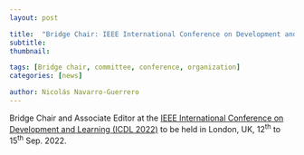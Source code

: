 ```yaml
---
layout: post

title:  "Bridge Chair: IEEE International Conference on Development and Learning (ICDL 2022)"
subtitle: 
thumbnail: 

tags: [Bridge chair, committee, conference, organization]
categories: [news]

author: Nicolás Navarro-Guerrero
---
```

Bridge Chair and Associate Editor at the <a target="_blank" href="https://icdl2022.qmul.ac.uk/">IEEE International Conference on Development and Learning (ICDL 2022)</a> to be held in London, UK, 12<sup>th</sup> to 15<sup>th</sup> Sep. 2022.

<!--more-->

